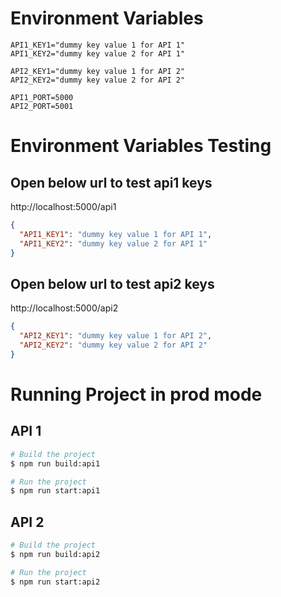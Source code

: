 # Environment Variables

```shell
API1_KEY1="dummy key value 1 for API 1"
API1_KEY2="dummy key value 2 for API 1"

API2_KEY1="dummy key value 1 for API 2"
API2_KEY2="dummy key value 2 for API 2"

API1_PORT=5000
API2_PORT=5001
```

# Environment Variables Testing

## Open below url to test api1 keys

http://localhost:5000/api1

```json
{
  "API1_KEY1": "dummy key value 1 for API 1",
  "API1_KEY2": "dummy key value 2 for API 1"
}
```

## Open below url to test api2 keys

http://localhost:5000/api2

```json
{
  "API2_KEY1": "dummy key value 1 for API 2",
  "API2_KEY2": "dummy key value 2 for API 2"
}
```
# Running Project in prod mode
## API 1

```bash
# Build the project
$ npm run build:api1

# Run the project
$ npm run start:api1
```

## API 2

```bash
# Build the project
$ npm run build:api2

# Run the project
$ npm run start:api2
```